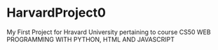 # HarvardProject0
My First Project for Hravard University pertaining to course CS50 WEB PROGRAMMING WITH PYTHON, HTML AND JAVASCRIPT

